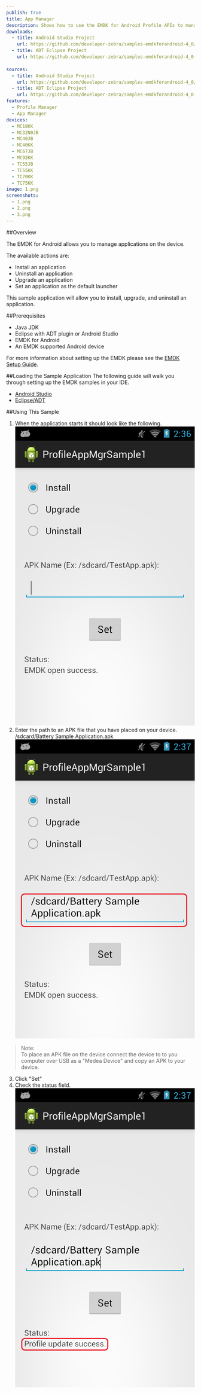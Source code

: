 ```yaml
---
publish: true
title: App Manager
description: Shows how to use the EMDK for Android Profile APIs to manage App Manager profiles.
downloads:
  - title: Android Studio Project
    url: https://github.com/developer-zebra/samples-emdkforandroid-4_0/archive/ProfileAppMgrSample1.zip
  - title: ADT Eclipse Project
    url: https://github.com/developer-zebra/samples-emdkforandroid-4_0-ADT/archive/ProfileAppMgrSample1.zip   
    
sources:
  - title: Android Studio Project
    url: https://github.com/developer-zebra/samples-emdkforandroid-4_0/tree/ProfileAppMgrSample1
  - title: ADT Eclipse Project
    url: https://github.com/developer-zebra/samples-emdkforandroid-4_0-ADT/tree/ProfileAppMgrSample1
features: 
  - Profile Manager
  - App Manager
devices: 
  - MC18KK
  - MC32N0JB
  - MC40JB
  - MC40KK
  - MC67JB
  - MC92KK
  - TC55JB
  - TC55KK
  - TC70KK
  - TC75KK
image: 1.png
screenshots: 
  - 1.png
  - 2.png
  - 3.png
---
```


##Overview

The EMDK for Android allows you to manage applications on the device. 

The available actions are:  
- Install an application
- Uninstall an application
- Upgrade an application  
- Set an application as the default launcher 

This sample application will allow you to install, upgrade, and uninstall an application. 

##Prerequisites
- Java JDK 
- Eclipse with ADT plugin or  Android Studio
- EMDK for Android  
- An EMDK supported Android device

For more information about setting up the EMDK please see the [EMDK Setup Guide](/emdk-for-android/4-0/guide/setup).

##Loading the Sample Application
The following guide will walk you through setting up the EMDK samples in your IDE.

* [Android Studio](/emdk-for-android/4-0/guide/emdksamples_androidstudio)
* [Eclipse/ADT](/emdk-for-android/4-0/guide/emdksamples_eclipse)


##Using This Sample
1. When the application starts it should look like the following.  
  ![img](2_1.png)  
2. Enter the path to an APK file that you have placed on your device.  /sdcard/Battery Sample Application.apk
  ![img](2_2.png)    
  >Note:  
  >To place an APK file on the device connect the device to to you computer over USB as a "Medea Device" and copy an APK to your device.  
3.  Click "Set" 
4.  Check the status field.   
  ![img](2_3.png)  